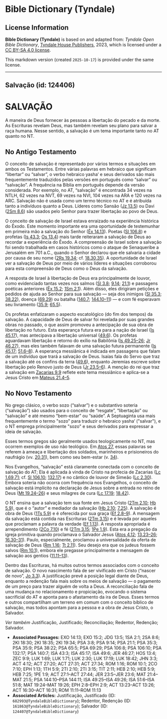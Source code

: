 # Bible Dictionary (Tyndale)

## License Information

**Bible Dictionary (Tyndale)** is based on and adapted from: _Tyndale Open Bible Dictionary_, [Tyndale House Publishers](https://tyndaleopenresources.com/), 2023, which is licensed under a [CC BY-SA 4.0 license](https://creativecommons.org/licenses/by-sa/4.0/legalcode.en).

This markdown version (created `2025-10-17`) is provided under the same license.



--------------------------------

## Salvação (id: 124406)

SALVAÇÃO
========

A maneira de Deus fornecer às pessoas a libertação do pecado e da morte. As Escrituras revelam Deus, mas também revelam seu plano para salvar a raça humana. Nesse sentido, a salvação é um tema importante tanto no AT quanto no NT.

No Antigo Testamento
--------------------

O conceito de salvação é representado por vários termos e situações em ambos os Testamentos. Entre várias palavras em hebraico que significam “libertar” ou “salvar”, o verbo hebraico yasha‘ e seus derivados são mais frequentemente traduzidos pelas versões em português como “salvar” ou “salvação”. A frequência na Bíblia em português depende da versão considerada. Por exemplo, no AT, “salvação” é encontrada 34 vezes na NTLH, 62 vezes na NVT, 69 vezes na NVI, 104 vezes na ARA e 120 vezes na ARC. Salvação não é usada como um termo técnico no AT e é atribuída tanto a indivíduos quanto a Deus. Líderes como Sansão ([Jz 13\.5](https://ref.ly/Judg13:5)) ou Davi ([2Sm 8\.6](https://ref.ly/2Sam8:6)) são usados pelo Senhor para trazer libertação ao povo de Deus.

O conceito de salvação de Israel estava enraizado na experiência histórica do Êxodo. Este momento importante era uma oportunidade de testemunhar em primeira mão a salvação do Senhor ([Êx 14\.13](https://ref.ly/Exod14:13)). Poetas ([Sl 106\.8](https://ref.ly/Ps106:8)) e profetas ([Is 43\.3](https://ref.ly/Isa43:3); [Os 13\.4](https://ref.ly/Hos13:4)) mais tarde reiteraram a salvação de Deus ao recordar a experiência do Êxodo. A compreensão de Israel sobre a salvação foi sendo trabalhada em casos históricos como o ataque de Senaqueribe a Jerusalém em 701 a.C., quando o Senhor declarou que ele salvaria a cidade por causa de seu nome ([2Rs 19\.34](https://ref.ly/2Kgs19:34); cf. [18\.30,35](https://ref.ly/2Kgs18:30)). A oportunidade de Israel ver a salvação de Deus por meio de vários líderes e situações corroborou para esta compreensão de Deus como o Deus da salvação.

A resposta de Israel à libertação de Deus era principalmente de louvor, como evidenciado tantas vezes nos salmos ([Sl 3\.8](https://ref.ly/Ps3:8); [9\.14](https://ref.ly/Ps9:14); [21\.1](https://ref.ly/Ps21:1)) e passagens poéticas anteriores ([Êx 15\.2](https://ref.ly/Exod15:2); [1Sm 2\.1](https://ref.ly/1Sam2:1)). Além disso, eles dirigiram petições e pedidos de ajuda ao Senhor para sua salvação — seja dos inimigos ([Sl 35\.3](https://ref.ly/Ps35:3); [38\.22](https://ref.ly/Ps38:22)), doença ([69\.29](https://ref.ly/Ps69:29)) ou batalha ([140\.7](https://ref.ly/Ps140:7); [144\.10–11](https://ref.ly/Ps144:10-Ps144:11)) — e com fé esperavam seu livramento ([35\.9](https://ref.ly/Ps35:9); [65\.5](https://ref.ly/Ps65:5)).

Os profetas enfatizaram o aspecto escatológico (do fim dos tempos) da salvação. A capacidade de Deus de salvar foi revelada por suas grandes obras no passado, o que assim promoveu a antecipação de sua obra de libertação no futuro. Esta esperança futura era para a nação de Israel ([Is 45\.17](https://ref.ly/Isa45:17)), mas antecipava a libertação universal ([49\.6](https://ref.ly/Isa49:6)). Os profetas aguardavam libertação e retorno do exílio na Babilônia ([Is 49\.25–26](https://ref.ly/Isa49:25-Isa49:26); [Jr 46\.27](https://ref.ly/Jer46:27)), mas eles também falavam de uma salvação futura permanente ([Is 45\.17](https://ref.ly/Isa45:17); [51\.6–8](https://ref.ly/Isa51:6-Isa51:8)). A esperança messiânica é indicada em passagens que falam de um indivíduo que trará a salvação de Deus. Isaías fala do Servo que traz a salvação até os confins da terra ([49\.6](https://ref.ly/Isa49:6)), enquanto Jeremias escreve sobre libertação pelo Renovo justo de Deus ([Jr 23\.5–6](https://ref.ly/Jer23:5-Jer23:6)). A menção do rei que traz a salvação em [Zacarias 9\.9](https://ref.ly/Zech9:9) reflete este tema messiânico e aplica\-se a Jesus Cristo em [Mateus 21\.4–5](https://ref.ly/Matt21:4-Matt21:5).

No Novo Testamento
------------------

No grego clásico, o verbo sozo (“salvar”) e o substantivo soteria (“salvação”) são usados para o conceito de “resgate”, “libertação” ou “salvação” e até mesmo “bem\-estar” ou “saúde”. A Septuaginta usa mais frequentemente o termo "sozo" para traduzir o hebraico yasha‘ ("salvar"), e o NT emprega principalmente "sozo" e seus derivados para expressar a ideia de salvação.

Esses termos gregos são geralmente usados teologicamente no NT, mas ocorrem exemplos de uso não teológico. Em [Atos 27](https://ref.ly/Acts27:1-Acts27:44), essas palavras se referem à ameaça e libertação dos soldados, marinheiros e prisioneiros do naufrágio (vv. [20,31](https://ref.ly/Acts27:20)), bem como seu bem\-estar (v. [34](https://ref.ly/Acts27:34)).

Nos Evangelhos, “salvação” está claramente conectada com o conceito de salvação do AT; Ela é aplicada à vinda de Cristo na profecia de Zacarias ([Lc 1\.69,71](https://ref.ly/Luke1:69); cf. [Sl 106\.10](https://ref.ly/Ps106:10); [132\.17](https://ref.ly/Ps132:17)) e no cântico de louvor de Simeão ([Lc 2\.30](https://ref.ly/Luke2:30)). Embora soteria não ocorra com frequência nos Evangelhos, o conceito de salvação está implícito na declaração de Jesus sobre a entrada no reino de Deus ([Mt 19\.24–26](https://ref.ly/Matt19:24-Matt19:26)) e seus milagres de cura ([Lc 17\.19](https://ref.ly/Luke17:19); [18\.42](https://ref.ly/Luke18:42)).

O NT ensina que a salvação tem sua fonte em Jesus Cristo ([2Tm 2\.10](https://ref.ly/2Tim2:10); [Hb 5\.9](https://ref.ly/Heb5:9)), que é o “autor” e mediador da salvação ([Hb 2\.10](https://ref.ly/Heb2:10); [7\.25](https://ref.ly/Heb7:25)). A salvação é obra de Deus ([1Ts 5\.9](https://ref.ly/1Thess5:9)) e é oferecida por sua graça ([Ef 2\.8–9](https://ref.ly/Eph2:8-Eph2:9)). A mensagem da salvação está contida nas Escrituras ([2Tm 3\.15](https://ref.ly/2Tim3:15)) e é levada por aqueles que proclamam a palavra da verdade ([Ef 1\.13](https://ref.ly/Eph1:13)). A resposta apropriada é arrependimento ([2Co 7\.10](https://ref.ly/2Cor7:10)) e fé ([2Tm 3\.15](https://ref.ly/2Tim3:15); [1Pe 1\.9](https://ref.ly/1Pet1:9)). Esta era a pregação da igreja primitiva quando proclamava o Salvador Jesus ([Atos 4\.12](https://ref.ly/Acts4:12); [13\.23–26](https://ref.ly/Acts13:23-Acts13:26); [16\.30–31](https://ref.ly/Acts16:30-Acts16:31)). Paulo, especialmente, proclamou a universalidade da oferta de salvação de Deus ([Rm 1\.16](https://ref.ly/Rom1:16); [Tt 2\.11](https://ref.ly/Titus2:11)). Seu desejo era que os judeus fossem salvos ([Rm 10\.1](https://ref.ly/Rom10:1)), embora ele pregasse principalmente a mensagem de salvação aos gentios ([11\.11–13](https://ref.ly/Rom11:11-Rom11:13)).

Dentro das Escrituras, há muitos outros termos associados com o conceito de salvação. O novo nascimento fala de ser vivificado em Cristo (“nascer de novo”, [Jo 3\.3](https://ref.ly/John3:3)). A justificação prevê a posição legal diante de Deus, enquanto a redenção fala mais sobre os meios de salvação — o pagamento de um preço para trazer alguém de volta a Deus. A reconciliação fala de uma mudança no relacionamento e propiciação, evocando o sistema sacrificial do AT e aponta para o afastamento da ira de Deus. Esses termos e outros compartilham um terreno em comum com o conceito bíblico de salvação, mas todos apontam para a pessoa e a obra de Jesus Cristo, o Salvador.

*Ver também* Justificação, Justificado; Reconciliação; Redentor, Redenção; Salvador.

* **Associated Passages:** EXO 14:13; EXO 15:2; JDG 13:5; 1SA 2:1; 2SA 8:6; 2KI 18:30; 2KI 18:35; 2KI 19:34; PSA 3:8; PSA 9:14; PSA 21:1; PSA 35:3; PSA 35:9; PSA 38:22; PSA 65:5; PSA 69:29; PSA 106:8; PSA 106:10; PSA 132:17; PSA 140:7; ISA 43:3; ISA 45:17; ISA 49:6; JER 46:27; HOS 13:4; ZEC 9:9; LUK 1:69; LUK 1:71; LUK 2:30; LUK 17:19; LUK 18:42; JHN 3:3; ACT 4:12; ACT 27:20; ACT 27:31; ACT 27:34; ROM 1:16; ROM 10:1; 2CO 7:10; EPH 1:13; 1TH 5:9; 2TI 2:10; 2TI 3:15; TIT 2:11; HEB 2:10; HEB 5:9; HEB 7:25; 1PE 1:9; ACT 27:1–ACT 27:44; JER 23:5–JER 23:6; MAT 21:4–MAT 21:5; PSA 144:10–PSA 144:11; ISA 49:25–ISA 49:26; ISA 51:6–ISA 51:8; MAT 19:24–MAT 19:26; EPH 2:8–EPH 2:9; ACT 13:23–ACT 13:26; ACT 16:30–ACT 16:31; ROM 11:11–ROM 11:13
* **Associated Articles:** Justificação, Justificado (ID: `682993@TyndaleBibleDictionary`); Redentor, Redenção (ID: `161863@TyndaleBibleDictionary`); Salvador (ID: `124407@TyndaleBibleDictionary`)

